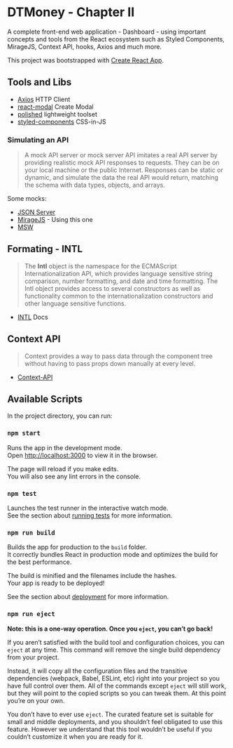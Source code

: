# DTMoney - Chapter II

A complete front-end web application - Dashboard - using important concepts and tools from the React ecosystem such as Styled Components, MirageJS, Context API, hooks, Axios and much more.

This project was bootstrapped with [Create React App](https://github.com/facebook/create-react-app).

## Tools and Libs

- [Axios](https://axios-http.com/ptbr/docs/intro) HTTP Client
- [react-modal](https://github.com/reactjs/react-modal) Create Modal
- [polished](https://polished.js.org/) lightweight toolset
- [styled-components](https://styled-components.com/) CSS-in-JS

### Simulating an API
> A mock API server or mock server API imitates a real API server by providing realistic mock API responses to requests. They can be on your local machine or the public Internet. Responses can be static or dynamic, and simulate the data the real API would return, matching the schema with data types, objects, and arrays.

Some mocks:

- [JSON Server](https://github.com/typicode/json-server)
- [MirageJS](https://miragejs.com) - Using this one
- [MSW](https://mswjs.io/)

## Formating - INTL

> The **Intl** object is the namespace for the ECMAScript Internationalization API, which provides language sensitive string comparison, number formatting, and date and time formatting. The Intl object provides access to several constructors as well as functionality common to the internationalization constructors and other language sensitive functions.

- [INTL](https://developer.mozilla.org/en-US/docs/Web/JavaScript/Reference/Global_Objects/Intl) Docs

## Context API

> Context provides a way to pass data through the component tree without having to pass props down manually at every level.

- [Context-API](https://beta.reactjs.org/learn/passing-data-deeply-with-context)

## Available Scripts

In the project directory, you can run:

### `npm start`

Runs the app in the development mode.\
Open [http://localhost:3000](http://localhost:3000) to view it in the browser.

The page will reload if you make edits.\
You will also see any lint errors in the console.

### `npm test`

Launches the test runner in the interactive watch mode.\
See the section about [running tests](https://facebook.github.io/create-react-app/docs/running-tests) for more information.

### `npm run build`

Builds the app for production to the `build` folder.\
It correctly bundles React in production mode and optimizes the build for the best performance.

The build is minified and the filenames include the hashes.\
Your app is ready to be deployed!

See the section about [deployment](https://facebook.github.io/create-react-app/docs/deployment) for more information.

### `npm run eject`

**Note: this is a one-way operation. Once you `eject`, you can’t go back!**

If you aren’t satisfied with the build tool and configuration choices, you can `eject` at any time. This command will remove the single build dependency from your project.

Instead, it will copy all the configuration files and the transitive dependencies (webpack, Babel, ESLint, etc) right into your project so you have full control over them. All of the commands except `eject` will still work, but they will point to the copied scripts so you can tweak them. At this point you’re on your own.

You don’t have to ever use `eject`. The curated feature set is suitable for small and middle deployments, and you shouldn’t feel obligated to use this feature. However we understand that this tool wouldn’t be useful if you couldn’t customize it when you are ready for it.
